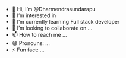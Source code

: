 - 👋 Hi, I’m @Dharmendrasundarapu
- 👀 I’m interested in 
- 🌱 I’m currently learning Full stack developer
- 💞️ I’m looking to collaborate on ...
- 📫 How to reach me ...
- 😄 Pronouns: ...
- ⚡ Fun fact: ...

<!---
Dharmendrasundarapu/Dharmendrasundarapu is a ✨ special ✨ repository because its `README.md` (this file) appears on your GitHub profile.
You can click the Preview link to take a look at your changes.
--->
